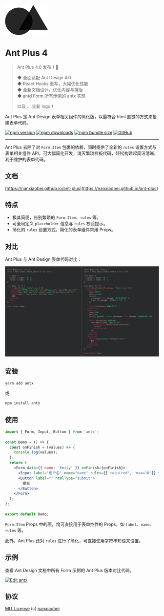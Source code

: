 <img src="brand/logo.svg" alt="logo" width="140" />

# Ant Plus 4

> Ant Plus 4.0 发布！🎉
>
> ◆ 全面适配 Ant Design 4.0  
> ◆ React Hooks 重写，大幅优化性能  
> ◆ 全新文档设计，优化内容与排版  
> ◆ antd Form 所有示例的 antx 实现
>
> 以及 ... 全新 logo！

Ant Plus 是 Ant Design 表单相关组件的简化版，以最符合 html 直觉的方式来搭建表单代码。

[![npm version](https://img.shields.io/npm/v/antx.svg?style=flat-square)](https://www.npmjs.com/package/antx)
[![npm downloads](https://img.shields.io/npm/dt/antx.svg?style=flat-square)](http://www.npmtrends.com/antx)
[![npm bundle size](https://img.shields.io/bundlephobia/minzip/antx?style=flat-square)](https://bundlephobia.com/result?p=antx)
[![GitHub](https://img.shields.io/github/license/nanxiaobei/ant-plus.svg?style=flat-square)](https://github.com/nanxiaobei/ant-plus/blob/master/LICENSE)

---

Ant Plus 去除了对 `Form.Item` 包裹的依赖，同时提供了全新的 `rules` 设置方式与表单相关组件 API，可大幅简化开发，消灭繁琐样板代码，轻松构建起简洁清晰、利于维护的表单代码。

## 文档

[https://nanxiaobei.github.io/ant-plus](https://nanxiaobei.github.io/ant-plus)

## 特点

- 极其简便，告别繁琐的 `Form.Item`、`rules` 等。
- 可全局定义 `placeholder` 信息与 `rules` 校验提示。
- 简化的 `rules` 设置方式，简化的表单组件常用 Props。

## 对比

Ant Plus 与 Ant Design 表单代码对比：

![view](demo/view.png)

## 安装

```sh
yarn add antx
```

或

```sh
npm install antx
```

## 使用

```jsx
import { Form, Input, Button } from 'antx';

const Demo = () => {
  const onFinish = (values) => {
    console.log(values);
  };
  return (
    <Form data={{ name: 'Emily' }} onFinish={onFinish}>
      <Input label="用户名" name="name" rules={['required', 'max=10']} tip="full" />
      <Button label="" htmlType="submit">
        提交
      </Button>
    </Form>
  );
};

export default Demo;
```

`Form.Item` Props 中的项，均可直接用于表单控件的 Props，如 `label`、`name`、`rules` 等。

此外，Ant Plus 还对 `rules` 进行了简化，可直接使用字符串短语来设置。

## 示例

查看 Ant Design 文档中所有 Form 示例的 Ant Plus 版本对比代码。

[![Edit antx](https://codesandbox.io/static/img/play-codesandbox.svg)](https://codesandbox.io/s/antx-mqxxzrj87j?fontsize=14)

## 协议

[MIT License](https://github.com/nanxiaobei/ant-plus/blob/master/LICENSE) (c) [nanxiaobei](https://mrlee.me/)
